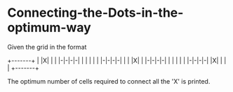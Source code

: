 # Connecting-the-Dots-in-the-optimum-way

Given the grid in the format

+-------+ 
| |X| | | 
|-|-|-|-| 
| | | | | 
|-|-|-|-| 
| | |X| | 
|-|-|-|-| 
| | | | | 
|-|-|-|-| 
|X| | | | 
+-------+ 

The optimum number of cells required to connect all the 'X' is printed.

